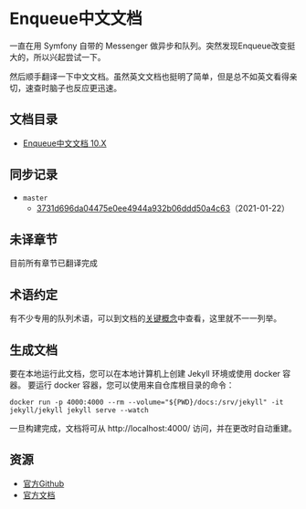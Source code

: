 # Enqueue中文文档

一直在用 Symfony 自带的 Messenger 做异步和队列。突然发现Enqueue改变挺大的，所以兴起尝试一下。

然后顺手翻译一下中文文档。虽然英文文档也挺明了简单，但是总不如英文看得亲切，速查时脑子也反应更迅速。

## 文档目录

- [Enqueue中文文档 10.X](index.md)

## 同步记录

- `master`
  - [3731d696da04475e0ee4944a932b06ddd50a4c63](https://github.com/php-enqueue/enqueue-dev/commit/3731d696da04475e0ee4944a932b06ddd50a4c63)（2021-01-22）

## 未译章节

目前所有章节已翻译完成

## 术语约定

有不少专用的队列术语，可以到文档的[关键概念](concepts.md)中查看，这里就不一一列举。

## 生成文档

要在本地运行此文档，您可以在本地计算机上创建 Jekyll 环境或使用 docker 容器。
要运行 docker 容器，您可以使用来自仓库根目录的命令：

```shell
docker run -p 4000:4000 --rm --volume="${PWD}/docs:/srv/jekyll" -it jekyll/jekyll jekyll serve --watch
```

一旦构建完成，文档将可从 http://localhost:4000/ 访问，并在更改时自动重建。

## 资源

- [官方Github](https://github.com/php-enqueue/enqueue-dev/tree/master/docs)
- [官方文档](https://php-enqueue.github.io/)

